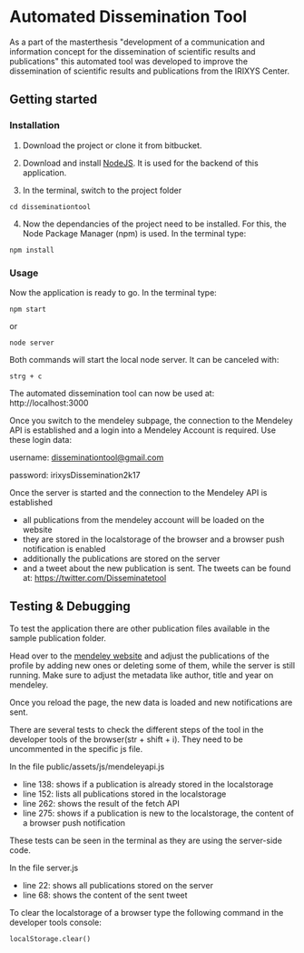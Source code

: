 # Automated Dissemination Tool
As a part of the masterthesis "development of a communication and information concept for the dissemination of scientific results and publications" this automated tool was developed to improve the dissemination of scientific results and publications from the IRIXYS Center.

## Getting started

### Installation

1. Download the project or clone it from bitbucket.

2. Download and install [NodeJS](https://nodejs.org/en/download/). It is used for the backend of this application.

3. In the terminal, switch to the project folder
```
cd disseminationtool
```

4. Now the dependancies of the project need to be installed. For this, the Node Package Manager (npm) is used. In the terminal type:
```
npm install
```

### Usage
Now the application is ready to go. In the terminal type:
```
npm start
```
or
```
node server
```

Both commands will start the local node server. It can be canceled with:
```
strg + c
```

The automated dissemination tool can now be used at: http://localhost:3000

Once you switch to the mendeley subpage, the connection to the Mendeley API is established and a login into a Mendeley Account is required. Use these login data:

username: disseminationtool@gmail.com

password: irixysDissemination2k17

Once the server is started and the connection to the Mendeley API is established
+ all publications from the mendeley account will be loaded on the website
+ they are stored in the localstorage of the browser and a browser push notification is enabled
+ additionally the publications are stored on the server
+ and a tweet about the new publication is sent. The tweets can be found at: https://twitter.com/Disseminatetool

## Testing & Debugging
To test the application there are other publication files available in the sample publication folder.

Head over to the [mendeley website](https://www.mendeley.com/profiles/dissemination-tool/) and adjust the publications of the profile by adding new ones or deleting some of them, while the server is still running. Make sure to adjust the metadata like author, title and year on mendeley.

Once you reload the page, the new data is loaded and new notifications are sent.

There are several tests to check the different steps of the tool in the developer tools of the browser(str + shift + i). They need to be uncommented in the specific js file.

In the file public/assets/js/mendeleyapi.js
+ line 138: shows if a publication is already stored in the localstorage
+ line 152: lists all publications stored in the localstorage
+ line 262: shows the result of the fetch API
+ line 275: shows if a publication is new to the localstorage, the content of a browser push notification

These tests can be seen in the terminal as they are using the server-side code.

In the file server.js
+ line 22: shows all publications stored on the server
+ line 68: shows the content of the sent tweet

To clear the localstorage of a browser type the following command in the developer tools console:
```
localStorage.clear()
```
